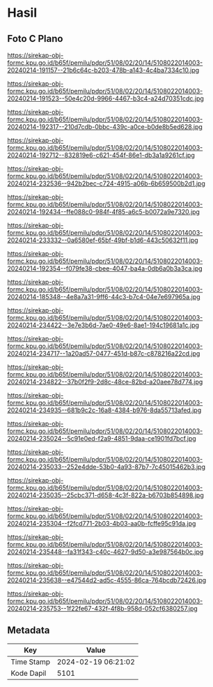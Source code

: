 # Hasil

## Foto C Plano

https://sirekap-obj-formc.kpu.go.id/b65f/pemilu/pdpr/51/08/02/20/14/5108022014003-20240214-191157--21b6c64c-b203-478b-a143-4c4ba7334c10.jpg

https://sirekap-obj-formc.kpu.go.id/b65f/pemilu/pdpr/51/08/02/20/14/5108022014003-20240214-191523--50e4c20d-9966-4467-b3c4-a24d70351cdc.jpg

https://sirekap-obj-formc.kpu.go.id/b65f/pemilu/pdpr/51/08/02/20/14/5108022014003-20240214-192317--210d7cdb-0bbc-439c-a0ce-b0de8b5ed628.jpg

https://sirekap-obj-formc.kpu.go.id/b65f/pemilu/pdpr/51/08/02/20/14/5108022014003-20240214-192712--832819e6-c621-454f-86e1-db3a1a9261cf.jpg

https://sirekap-obj-formc.kpu.go.id/b65f/pemilu/pdpr/51/08/02/20/14/5108022014003-20240214-232536--942b2bec-c724-4915-a06b-6b659500b2d1.jpg

https://sirekap-obj-formc.kpu.go.id/b65f/pemilu/pdpr/51/08/02/20/14/5108022014003-20240214-192434--ffe088c0-984f-4f85-a6c5-b0072a9e7320.jpg

https://sirekap-obj-formc.kpu.go.id/b65f/pemilu/pdpr/51/08/02/20/14/5108022014003-20240214-233332--0a6580ef-65bf-49bf-b1d6-443c50632f11.jpg

https://sirekap-obj-formc.kpu.go.id/b65f/pemilu/pdpr/51/08/02/20/14/5108022014003-20240214-192354--f079fe38-cbee-4047-ba4a-0db6a0b3a3ca.jpg

https://sirekap-obj-formc.kpu.go.id/b65f/pemilu/pdpr/51/08/02/20/14/5108022014003-20240214-185348--4e8a7a31-9ff6-44c3-b7c4-04e7e697965a.jpg

https://sirekap-obj-formc.kpu.go.id/b65f/pemilu/pdpr/51/08/02/20/14/5108022014003-20240214-234422--3e7e3b6d-7ae0-49e6-8ae1-194c19681a1c.jpg

https://sirekap-obj-formc.kpu.go.id/b65f/pemilu/pdpr/51/08/02/20/14/5108022014003-20240214-234717--1a20ad57-0477-451d-b87c-c878216a22cd.jpg

https://sirekap-obj-formc.kpu.go.id/b65f/pemilu/pdpr/51/08/02/20/14/5108022014003-20240214-234822--37b0f2f9-2d8c-48ce-82bd-a20aee78d774.jpg

https://sirekap-obj-formc.kpu.go.id/b65f/pemilu/pdpr/51/08/02/20/14/5108022014003-20240214-234935--681b9c2c-16a8-4384-b976-8da55713afed.jpg

https://sirekap-obj-formc.kpu.go.id/b65f/pemilu/pdpr/51/08/02/20/14/5108022014003-20240214-235024--5c91e0ed-f2a9-4851-9daa-ce1901fd7bcf.jpg

https://sirekap-obj-formc.kpu.go.id/b65f/pemilu/pdpr/51/08/02/20/14/5108022014003-20240214-235033--252e4dde-53b0-4a93-87b7-7c45015462b3.jpg

https://sirekap-obj-formc.kpu.go.id/b65f/pemilu/pdpr/51/08/02/20/14/5108022014003-20240214-235035--25cbc371-d658-4c3f-822a-b6703b854898.jpg

https://sirekap-obj-formc.kpu.go.id/b65f/pemilu/pdpr/51/08/02/20/14/5108022014003-20240214-235304--f2fcd771-2b03-4b03-aa0b-fcffe95c91da.jpg

https://sirekap-obj-formc.kpu.go.id/b65f/pemilu/pdpr/51/08/02/20/14/5108022014003-20240214-235448--fa31f343-c40c-4627-9d50-a3e987564b0c.jpg

https://sirekap-obj-formc.kpu.go.id/b65f/pemilu/pdpr/51/08/02/20/14/5108022014003-20240214-235638--e47544d2-ad5c-4555-86ca-764bcdb72426.jpg

https://sirekap-obj-formc.kpu.go.id/b65f/pemilu/pdpr/51/08/02/20/14/5108022014003-20240214-235753--1f22fe67-432f-4f8b-958d-052cf6380257.jpg


## Metadata

| Key        | Value               |
| ---------- | ------------------- |
| Time Stamp | 2024-02-19 06:21:02 |
| Kode Dapil | 5101                |



